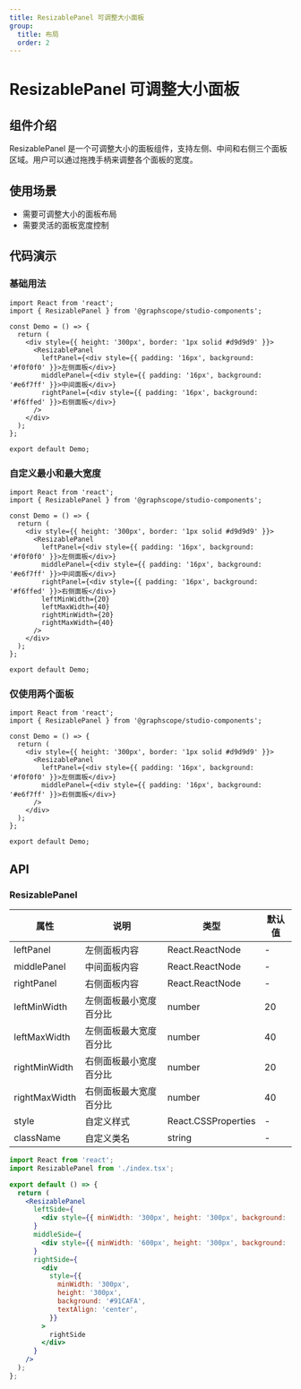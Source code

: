 ```yaml
---
title: ResizablePanel 可调整大小面板
group:
  title: 布局
  order: 2
---
```


# ResizablePanel 可调整大小面板

## 组件介绍

ResizablePanel 是一个可调整大小的面板组件，支持左侧、中间和右侧三个面板区域。用户可以通过拖拽手柄来调整各个面板的宽度。

## 使用场景

- 需要可调整大小的面板布局
- 需要灵活的面板宽度控制

## 代码演示

### 基础用法

```tsx
import React from 'react';
import { ResizablePanel } from '@graphscope/studio-components';

const Demo = () => {
  return (
    <div style={{ height: '300px', border: '1px solid #d9d9d9' }}>
      <ResizablePanel
        leftPanel={<div style={{ padding: '16px', background: '#f0f0f0' }}>左侧面板</div>}
        middlePanel={<div style={{ padding: '16px', background: '#e6f7ff' }}>中间面板</div>}
        rightPanel={<div style={{ padding: '16px', background: '#f6ffed' }}>右侧面板</div>}
      />
    </div>
  );
};

export default Demo;
```

### 自定义最小和最大宽度

```tsx
import React from 'react';
import { ResizablePanel } from '@graphscope/studio-components';

const Demo = () => {
  return (
    <div style={{ height: '300px', border: '1px solid #d9d9d9' }}>
      <ResizablePanel
        leftPanel={<div style={{ padding: '16px', background: '#f0f0f0' }}>左侧面板</div>}
        middlePanel={<div style={{ padding: '16px', background: '#e6f7ff' }}>中间面板</div>}
        rightPanel={<div style={{ padding: '16px', background: '#f6ffed' }}>右侧面板</div>}
        leftMinWidth={20}
        leftMaxWidth={40}
        rightMinWidth={20}
        rightMaxWidth={40}
      />
    </div>
  );
};

export default Demo;
```

### 仅使用两个面板

```tsx
import React from 'react';
import { ResizablePanel } from '@graphscope/studio-components';

const Demo = () => {
  return (
    <div style={{ height: '300px', border: '1px solid #d9d9d9' }}>
      <ResizablePanel
        leftPanel={<div style={{ padding: '16px', background: '#f0f0f0' }}>左侧面板</div>}
        middlePanel={<div style={{ padding: '16px', background: '#e6f7ff' }}>右侧面板</div>}
      />
    </div>
  );
};

export default Demo;
```

## API

### ResizablePanel

| 属性          | 说明                   | 类型                | 默认值 |
| ------------- | ---------------------- | ------------------- | ------ |
| leftPanel     | 左侧面板内容           | React.ReactNode     | -      |
| middlePanel   | 中间面板内容           | React.ReactNode     | -      |
| rightPanel    | 右侧面板内容           | React.ReactNode     | -      |
| leftMinWidth  | 左侧面板最小宽度百分比 | number              | 20     |
| leftMaxWidth  | 左侧面板最大宽度百分比 | number              | 40     |
| rightMinWidth | 右侧面板最小宽度百分比 | number              | 20     |
| rightMaxWidth | 右侧面板最大宽度百分比 | number              | 40     |
| style         | 自定义样式             | React.CSSProperties | -      |
| className     | 自定义类名             | string              | -      |

```jsx
import React from 'react';
import ResizablePanel from './index.tsx';

export default () => {
  return (
    <ResizablePanel
      leftSide={
        <div style={{ minWidth: '300px', height: '300px', background: '#F7F7F7', textAlign: 'center' }}>leftSide</div>
      }
      middleSide={
        <div style={{ minWidth: '600px', height: '300px', background: '#FFA444', textAlign: 'center' }}>middleSide</div>
      }
      rightSide={
        <div
          style={{
            minWidth: '300px',
            height: '300px',
            background: '#91CAFA',
            textAlign: 'center',
          }}
        >
          rightSide
        </div>
      }
    />
  );
};
```
